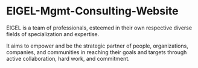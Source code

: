 # EIGEL-Mgmt-Consulting-Website

EIGEL is a team of professionals, esteemed in their own respective diverse fields of specialization and expertise.

It aims to empower and be the strategic partner of people, organizations, companies, and communities in reaching their goals and targets through active collaboration, hard work, and commitment.
